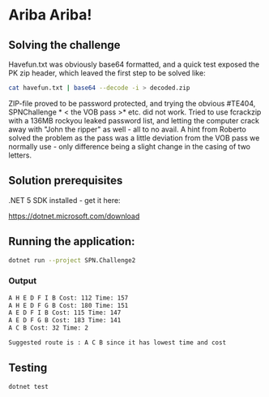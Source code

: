
# Ariba Ariba!

## Solving the challenge
Havefun.txt was obviously base64 formatted, and a quick test exposed the PK zip header, which leaved the first step to be solved like:
```sh
cat havefun.txt | base64 --decode -i > decoded.zip
```
ZIP-file proved to be password protected, and trying the obvious #TE404, SPNChallenge * < the VOB pass >* etc. did not work. Tried to use fcrackzip with a 136MB rockyou leaked password list, and letting the computer crack away with "John the ripper" as well - all to no avail. A hint from Roberto solved the problem as the pass was a little deviation from the VOB pass we normally use - only difference being a slight change in the casing of two letters.

## Solution prerequisites

.NET 5 SDK installed - get it here:

https://dotnet.microsoft.com/download

## Running the application:

```sh
dotnet run --project SPN.Challenge2 
```

### Output

    
```sh
A H E D F I B Cost: 112 Time: 157
A H E D F G B Cost: 180 Time: 151
A E D F I B Cost: 115 Time: 147
A E D F G B Cost: 183 Time: 141
A C B Cost: 32 Time: 2

Suggested route is : A C B since it has lowest time and cost
```

## Testing

```sh
dotnet test
```